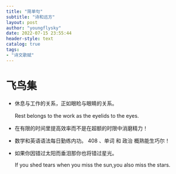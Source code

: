 ```yaml
---
title: "简单句"
subtitle: "诗和远方"
layout: post
author: "youngflysky"
date: 2022-07-15 23:55:44
header-style: text
catalog: true
tags:
- "诗文歌赋"
---
```


>

# 飞鸟集

- 休息与工作的关系，正如眼睑与眼睛的关系。

  Rest belongs to the work as the eyelids to the eyes.　　



- 在有限的时间里提高效率而不是在超额的时限中消磨精力！　　

  

- 数学和英语语法每日勤练内功。
  408 、单词 和 政治 概熟能生巧尔！　　 

  

- 如果你因错过太阳而垂泪那你也将错过星光。

  If you shed tears when you miss the sun,you also miss the stars.
